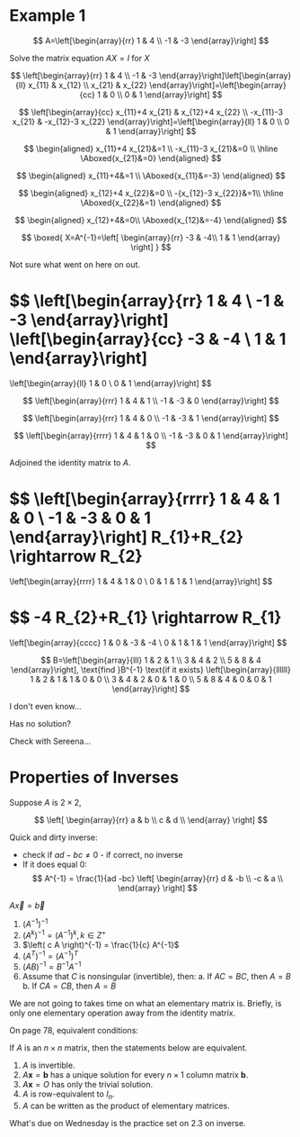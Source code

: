 # Example 1

$$
A=\left[\begin{array}{rr}
1 & 4 \\
-1 & -3
\end{array}\right]
$$

Solve the matrix equation $A X=I$ for $X$

$$
\left[\begin{array}{rr}
1 & 4 \\
-1 & -3
\end{array}\right]\left[\begin{array}{ll}
x_{11} & x_{12} \\
x_{21} & x_{22}
\end{array}\right]=\left[\begin{array}{cc}
1 & 0 \\
0 & 1
\end{array}\right]
$$

$$
\left[\begin{array}{cc}
x_{11}+4 x_{21} & x_{12}+4 x_{22} \\
-x_{11}-3 x_{21} & -x_{12}-3 x_{22}
\end{array}\right]=\left[\begin{array}{ll}
1 & 0 \\
0 & 1
\end{array}\right]
$$

$$
\begin{aligned}
x_{11}+4 x_{21}&=1 \\
-x_{11}-3 x_{21}&=0 \\
\hline
\Aboxed{x_{21}&=0}
\end{aligned}
$$

$$
\begin{aligned}
x_{11}+4&=1 \\
\Aboxed{x_{11}&=-3}
\end{aligned}
$$

$$
\begin{aligned}
x_{12}+4 x_{22}&=0 \\
-{x_{12}-3 x_{22}}&=1\\
\hline
\Aboxed{x_{22}&=1}
\end{aligned}
$$

$$
\begin{aligned}
x_{12}+4&=0\\
\Aboxed{x_{12}&=-4}
\end{aligned}
$$

$$
\boxed{
X=A^{-1}=\left[ \begin{array}{rr}
-3 & -4\\
1 & 1
\end{array} \right]
}
$$

Not sure what went on here on out.

$$
\left[\begin{array}{rr}
1 & 4 \\
-1 & -3
\end{array}\right]
\left[\begin{array}{cc}
-3 & -4 \\
1 & 1
\end{array}\right]
=
\left[\begin{array}{ll}
1 & 0 \\
0 & 1
\end{array}\right]
$$

$$
\left[\begin{array}{rrr}
1 & 4 & 1 \\
-1 & -3 & 0
\end{array}\right]
$$

$$
\left[\begin{array}{rrr}
1 & 4 & 0 \\
-1 & -3 & 1
\end{array}\right]
$$

$$
\left[\begin{array}{rrrr}
1 & 4 & 1 & 0 \\
-1 & -3 & 0 & 1
\end{array}\right]
$$

Adjoined the identity matrix to $A$.

$$
\left[\begin{array}{rrrr}
1 & 4 & 1 & 0 \\
-1 & -3 & 0 & 1
\end{array}\right]
R_{1}+R_{2} \rightarrow R_{2}
=
\left[\begin{array}{rrrr}
1 & 4 & 1 & 0 \\
0 & 1 & 1 & 1
\end{array}\right]
$$

$$
-4 R_{2}+R_{1} \rightarrow R_{1}
=
\left[\begin{array}{cccc}
1 & 0 & -3 & -4 \\
0 & 1 & 1 & 1
\end{array}\right]
$$

$$
B=\left[\begin{array}{lll}
1 & 2 & 1 \\
3 & 4 & 2 \\
5 & 8 & 4
\end{array}\right],
\text{find }B^{-1} \text{if it exists}
\left[\begin{array}{llllll}
1 & 2 & 1 & 1 & 0 & 0 \\
3 & 4 & 2 & 0 & 1 & 0 \\
5 & 8 & 4 & 0 & 0 & 1
\end{array}\right]
$$

I don't even know...

Has no solution?

Check with Sereena...

# Properties of Inverses

Suppose $A$ is $2 \times 2$,

$$
\left[ \begin{array}{rr}
    a & b \\
    c & d \\
\end{array} \right]
$$

Quick and dirty inverse:

-   check if $ad - bc \ne 0$ - if correct, no inverse
-   If it does equal $0$: $$
    A^{-1} = \frac{1}{ad -bc} \left[ \begin{array}{rr}
    d & -b \\
    -c & a \\
    \end{array} \right]
    $$

$A \vec{x} = \vec{b}$

1.  $\left(A^{-1}\right)^{-1}$
2.  $\left(A^k\right)^{-1} = \left( A^{-1} \right)^k, k\in {Z}^+$
3.  $\left( c A \right)^{-1} = \frac{1}{c} A^{-1}$
4.  $\left( A^T \right)^{-1} = \left( A^{-1} \right)^T$
5.  $\left( A B \right)^{-1} = B^{-1} A^{-1}$
6.  Assume that $C$ is nonsingular (invertible), then:
    a.  If $AC = BC$, then $A=B$
    b.  If $CA=CB$, then $A=B$

We are not going to takes time on what an elementary matrix is. Briefly,
is only one elementary operation away from the identity matrix.

On page 78, equivalent conditions:

If $A$ is an $n \times n$ matrix, then the statements below are
equivalent.

1.  $A$ is invertible.
2.  $A \mathbf{x}=\mathbf{b}$ has a unique solution for every
    $n \times 1$ column matrix $\mathbf{b}$.
3.  $A \mathbf{x}=O$ has only the trivial solution.
4.  $A$ is row-equivalent to $I_{n}$.
5.  $A$ can be written as the product of elementary matrices.

What's due on Wednesday is the practice set on 2.3 on inverse.
